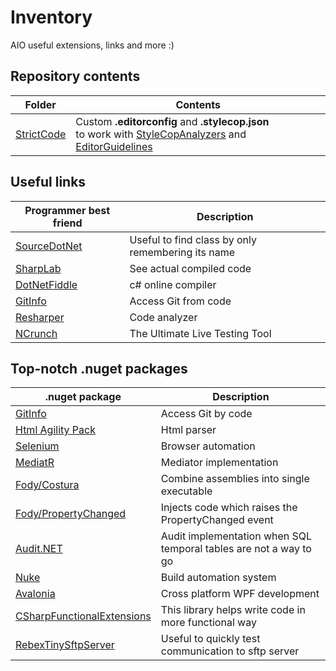 # Inventory
AIO useful extensions, links and more :)

## Repository contents
| Folder    | Contents      |
| ----------| ------------- |
| [StrictCode](./StrictCode)| Custom **.editorconfig** and **.stylecop.json** <br> to work with [StyleCopAnalyzers](https://github.com/DotNetAnalyzers/StyleCopAnalyzers) and [EditorGuidelines](https://marketplace.visualstudio.com/items?itemName=PaulHarrington.EditorGuidelines) |

## Useful links
| Programmer best friend                            | Description                                       |
| ------------------------------------------------- | ------------------------------------------------- |
| [SourceDotNet](https://source.dot.net/)           | Useful to find class by only remembering its name |
| [SharpLab](https://sharplab.io/)                  | See actual compiled code                          |
| [DotNetFiddle](https://dotnetfiddle.net)          | c# online compiler                                |
| [GitInfo](https://github.com/devlooped/GitInfo)   | Access Git from code                              |
| [Resharper](https://www.jetbrains.com/resharper/) | Code analyzer                                     |
| [NCrunch](https://www.ncrunch.net/)               | The Ultimate Live Testing Tool                    |

## Top-notch .nuget packages
| .nuget package                                                                        | Description                                                                |
| --------------------------------------------------------------------------------------|----------------------------------------------------------------------------| 
| [GitInfo](https://github.com/devlooped/GitInfo)                                       | Access Git by code                                                         |
| [Html Agility Pack](https://html-agility-pack.net/)                                   | Html parser                                                                |
| [Selenium](https://github.com/SeleniumHQ/selenium)                                    | Browser automation                                                         |
| [MediatR](https://github.com/jbogard/MediatR)                                         | Mediator implementation                                                    |
| [Fody/Costura](https://github.com/Fody/Costura)                                       | Combine assemblies into single executable                                  |
| [Fody/PropertyChanged](https://github.com/Fody/PropertyChanged)                       | Injects code which raises the PropertyChanged event                        |
| [Audit.NET](https://github.com/thepirat000/Audit.NET)                                 | Audit implementation when SQL temporal tables are not a way to go          |
| [Nuke](https://github.com/nuke-build/nuke)                                            | Build automation system                                                    |
| [Avalonia](https://github.com/AvaloniaUI/Avalonia)                                    | Cross platform WPF development                                             |
| [CSharpFunctionalExtensions](https://github.com/vkhorikov/CSharpFunctionalExtensions) | This library helps write code in more functional way                       |
| [RebexTinySftpServer](https://github.com/rebexnet/RebexTinySftpServer)                | Useful to quickly test communication to sftp server                        |

